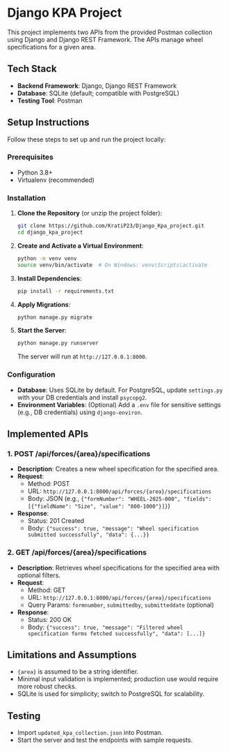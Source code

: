 # Django KPA Project

This project implements two APIs from the provided Postman collection using Django and Django REST Framework. The APIs manage wheel specifications for a given area.

## Tech Stack
- **Backend Framework**: Django, Django REST Framework
- **Database**: SQLite (default; compatible with PostgreSQL)
- **Testing Tool**: Postman

## Setup Instructions
Follow these steps to set up and run the project locally:

### Prerequisites
- Python 3.8+
- Virtualenv (recommended)

### Installation
1. **Clone the Repository** (or unzip the project folder):
   ```bash
   git clone https://github.com/KratiP23/Django_Kpa_project.git
   cd django_kpa_project
   ```

2. **Create and Activate a Virtual Environment**:
   ```bash
   python -m venv venv
   source venv/bin/activate  # On Windows: venv\Scripts\activate
   ```

3. **Install Dependencies**:
   ```bash
   pip install -r requirements.txt
   ```

4. **Apply Migrations**:
   ```bash
   python manage.py migrate
   ```

5. **Start the Server**:
   ```bash
   python manage.py runserver
   ```
   The server will run at `http://127.0.0.1:8000`.

### Configuration
- **Database**: Uses SQLite by default. For PostgreSQL, update `settings.py` with your DB credentials and install `psycopg2`.
- **Environment Variables**: (Optional) Add a `.env` file for sensitive settings (e.g., DB credentials) using `django-environ`.

## Implemented APIs

### 1. POST /api/forces/{area}/specifications
- **Description**: Creates a new wheel specification for the specified area.
- **Request**:
  - Method: POST
  - URL: `http://127.0.0.1:8000/api/forces/{area}/specifications`
  - Body: JSON (e.g., `{"formNumber": "WHEEL-2025-000", "fields": [{"fieldName": "Size", "value": "800-1000"}]}`)
- **Response**:
  - Status: 201 Created
  - Body: `{"success": true, "message": "Wheel specification submitted successfully", "data": {...}}`

### 2. GET /api/forces/{area}/specifications
- **Description**: Retrieves wheel specifications for the specified area with optional filters.
- **Request**:
  - Method: GET
  - URL: `http://127.0.0.1:8000/api/forces/{area}/specifications`
  - Query Params: `formnumber`, `submittedby`, `submitteddate` (optional)
- **Response**:
  - Status: 200 OK
  - Body: `{"success": true, "message": "Filtered wheel specification forms fetched successfully", "data": [...]}`

## Limitations and Assumptions
- `{area}` is assumed to be a string identifier.
- Minimal input validation is implemented; production use would require more robust checks.
- SQLite is used for simplicity; switch to PostgreSQL for scalability.

## Testing
- Import `updated_kpa_collection.json` into Postman.
- Start the server and test the endpoints with sample requests.
